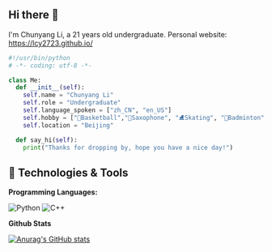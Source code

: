 ## Hi there 👋

<!--
**lcy2723/lcy2723** is a ✨ _special_ ✨ repository because its `README.md` (this file) appears on your GitHub profile.

Here are some ideas to get you started:

- 🔭 I’m currently working on ...
- 🌱 I’m currently learning ...
- 👯 I’m looking to collaborate on ...
- 🤔 I’m looking for help with ...
- 💬 Ask me about ...
- 📫 How to reach me: ...
- 😄 Pronouns: ...
- ⚡ Fun fact: ...
-->


I'm Chunyang Li, a 21 years old undergraduate.
Personal website: https://lcy2723.github.io/


```python
#!/usr/bin/python
# -*- coding: utf-8 -*-

class Me:
  def __init__(self):
    self.name = "Chunyang Li"
    self.role = "Undergraduate"
    self.language_spoken = ["zh_CN", "en_US"]
    self.hobby = ["🏀Basketball","🎷Saxophone", "⛸Skating", "🏸Badminton" , ]
    self.location = "Beijing"

  def say_hi(self):
    print("Thanks for dropping by, hope you have a nice day!")

```

## 🔧 Technologies & Tools

**Programming Languages:**

![Python](https://img.shields.io/badge/Code-Python-informational?style=flat&logo=python&logoColor=white&color=6aa6f8)
![C++](https://img.shields.io/badge/Code-Cpp-informational?style=flat&logo=c++&logoColor=white&color=6aa6f8)

**Github Stats**

[![Anurag's GitHub stats](https://github-readme-stats.vercel.app/api?username=lcy2723)](https://github.com/anuraghazra/github-readme-stats)


